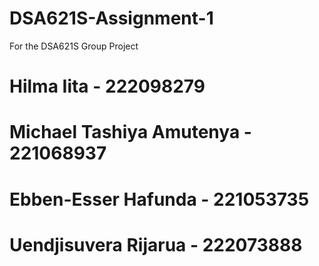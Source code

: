 # DSA621S-Assignment-1
For the DSA621S Group Project

# Hilma Iita - 222098279
# Michael Tashiya Amutenya - 221068937
# Ebben-Esser Hafunda - 221053735
# Uendjisuvera Rijarua - 222073888
